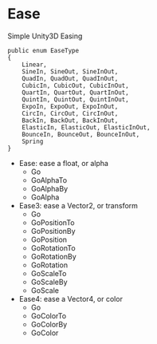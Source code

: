 # Ease
Simple Unity3D Easing

	public enum EaseType
	{
		Linear,
		SineIn, SineOut, SineInOut,
		QuadIn, QuadOut, QuadInOut,
		CubicIn, CubicOut, CubicInOut,
		QuartIn, QuartOut, QuartInOut,
		QuintIn, QuintOut, QuintInOut,
		ExpoIn, ExpoOut, ExpoInOut,
		CircIn, CircOut, CircInOut,
		BackIn, BackOut, BackInOut,
		ElasticIn, ElasticOut, ElasticInOut,
		BounceIn, BounceOut, BounceInOut,
		Spring
	}

- Ease: ease a float, or alpha
	- Go
	- GoAlphaTo
	- GoAlphaBy
	- GoAlpha
- Ease3: ease a Vector2, or transform
	- Go
	- GoPositionTo
	- GoPositionBy
	- GoPosition
	- GoRotationTo
	- GoRotationBy
	- GoRotation
	- GoScaleTo
	- GoScaleBy
	- GoScale
- Ease4: ease a Vector4, or color
	- Go
	- GoColorTo
	- GoColorBy
	- GoColor
